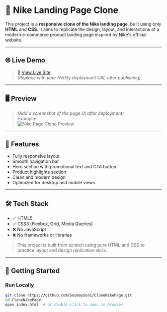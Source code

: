 # 👟 Nike Landing Page Clone

This project is a **responsive clone of the Nike landing page**, built using only **HTML** and **CSS**. It aims to replicate the design, layout, and interactions of a modern e-commerce product landing page inspired by Nike's official website.

---

## 🌐 Live Demo

> 🔗 [View Live Site](https://your-netlify-site-name.netlify.app)  
> *(Replace with your Netlify deployment URL after publishing)*

---

## 🖥️ Preview

> *(Add a screenshot of the page UI after deployment)*  
> Example:  
> ![Nike Page Clone Preview](screenshots/nike-clone-preview.png)

---

## 🎯 Features

- Fully responsive layout
- Smooth navigation bar
- Hero section with promotional text and CTA button
- Product highlights section
- Clean and modern design
- Optimized for desktop and mobile views

---

## 🛠️ Tech Stack

- ✅ HTML5
- ✅ CSS3 (Flexbox, Grid, Media Queries)
- ❌ No JavaScript
- ❌ No frameworks or libraries

> This project is built from scratch using pure HTML and CSS to practice layout and design replication skills.

---

## 🚀 Getting Started

### Run Locally

```bash
git clone https://github.com/SoumaySoni/CloneNikePage.git
cd CloneNikePage
open index.html  # or double-click to open in browser
